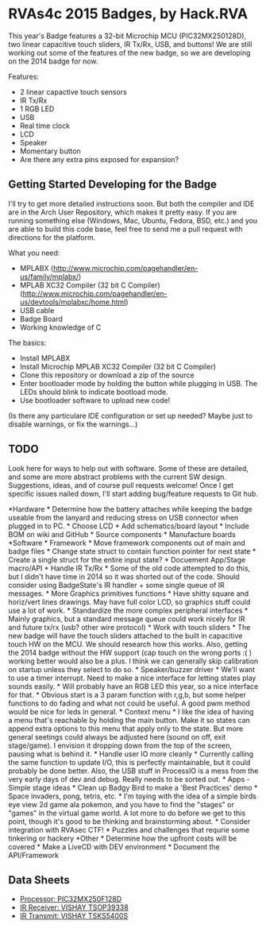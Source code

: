 RVAs4c 2015 Badges, by Hack.RVA
====================
This year's Badge features a 32-bit Microchip MCU (PIC32MX250128D), two linear capacitive touch sliders, IR Tx/Rx, USB, and buttons! We are still working out some of the features of the new badge, so we are developing on the 2014 badge for now. 

Features:
* 2 linear capactive touch sensors
* IR Tx/Rx
* 1 RGB LED
* USB
* Real time clock
* LCD
* Speaker
* Momentary button
* Are there any extra pins exposed for expansion?

Getting Started Developing for the Badge
---

I'll try to get more detailed instructions soon. But both the compiler and IDE are in the Arch User Repository, which makes it pretty easy. If you are running something else (Windows, Mac, Ubuntu, Fedora, BSD, etc.) and you are able to build this code base, feel free to send me a pull request with directions for the platform.

What you need: 
* MPLABX (http://www.microchip.com/pagehandler/en-us/family/mplabx/)
* MPLAB XC32 Compiler (32 bit C Compiler) (http://www.microchip.com/pagehandler/en-us/devtools/mplabxc/home.html)
* USB cable
* Badge Board
* Working knowledge of C

The basics: 

* Install MPLABX
* Install Microchip MPLAB XC32 Compiler (32 bit C Compiler)
* Clone this repository or download a zip of the source
* Enter bootloader mode by holding the button while plugging in USB.  The LEDs should blink to indicate bootload mode.
* Use bootloader software to upload new code!

(Is there any particulare IDE configuration or set up needed?  Maybe just to disable warnings, or fix the warnings...)

TODO
---
Look here for ways to help out with software. Some of these are detailed, and some are more abstract problems with the current SW design. Suggestions, ideas, and of course pull requests welcome! Once I get specific issues nailed down, I'll start adding bug/feature requests to Git hub.

*Hardware
	* Determine how the battery attaches while keeping the badge useable from the lanyard and reducing stress on USB connector when plugged in to PC.
	* Choose LCD
	* Add schematics/board layout
	* Include BOM on wiki and GitHub
	* Source components
	* Manufacture boards
*Software
	* Framework
		* Move framework components out of main and badge files
		* Change state struct to contain function pointer for next state
		* Create a single struct for the entire input state?
		* Docuement App/Stage macro/API
		* Handle IR Tx/Rx
		* Some of the old code attempted to do this, but I didn't have time in 2014 so it was shorted out of the code. Should consider using BadgeState's IR handler + some single queue of IR messages.
		* More Graphics primitives functions
		* Have shitty square and horiz/vert lines drawings. May have full color LCD, so graphics stuff could use a lot of work.
		* Standardize the more complex peripheral interfaces
		* Mainly graphics, but a standard message queue could work nicely for IR and future tx/rx (usb? other wire protocol)
		* Work with touch sliders
		* The new badge will have the touch sliders attached to the built in capacitive touch HW on the MCU. We should research how this works. Also, getting the 2014 badge without the HW support (cap touch on the wrong ports :( ) working better would also be a plus. I think we can generally skip calibration on startup unless they select to do so.
		* Speaker/buzzer driver
		* We'll want to use a timer interrupt. Need to make a nice interface for letting states play sounds easily.
		* Will probably have an RGB LED this year, so a nice interface for that. 
		* Obvious start is a 3 param function with r,g,b, but some helper functions to do fading and what not could be useful. A good pwm method would be nice for leds in general.
		* Context menu
		* I like the idea of having a menu that's reachable by holding the main button. Make it so states can append extra options to this menu that apply only to the state. But more general seetings could always be adjusted here (sound on off, exit stage/game). I envision it dropping down from the top of the screen, pausing what is behind it.
		* Handle user IO more cleanly
		* Currently calling the same function to update I/O, this is perfectly maintainable, but it could probably be done better. Also, the USB stuff in ProcessIO is a mess from the very early days of dev and debug. Really needs to be sorted out.
	* Apps - Simple stage ideas
		* Clean up Badgy Bird to make a 'Best Practices' demo
		* Space invaders, pong, tetris, etc.
		* I'm toying with the idea of a simple birds eye view 2d game ala pokemon, and you have to find the "stages" or "games" in the virtual game world. A lot more to do before we get to this point, though it's good to be thinking and brainstorming about.
		* Consider integration with RVAsec CTF!
		* Puzzles and challenges that requrie some tinkering or hackery	
*Other
	* Determine how the upfront costs will be covered
	* Make a LiveCD with DEV environment
	* Document the API/Framework
	
	
Data Sheets
---
* [Processor: PIC32MX250F128D](http://ww1.microchip.com/downloads/en/DeviceDoc/60001168F.pdf)
* [IR Receiver: VISHAY TSOP39338](http://www.vishay.com/docs/81743/tsop381.pdf)
* [IR Transmit: VISHAY TSKS5400S](http://www.vishay.com/docs/81074/tsks540.pdf)


